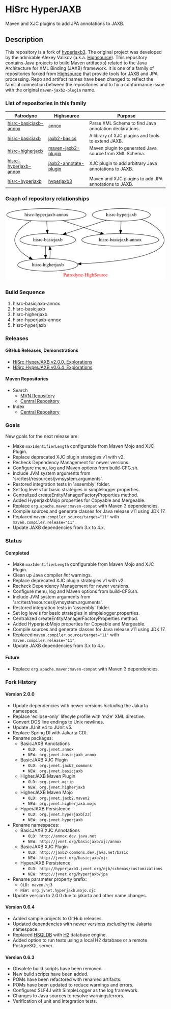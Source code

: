 # HiSrc HyperJAXB

Maven and XJC plugins to add JPA annotations to JAXB.

## Description

This repository is a fork of [hyperjaxb3][25]. The original project was developed by the admirable
Alexey Valikov (a.k.a. [Highsource][2]). This repository contains Java projects to build Maven artifact(s)
related to the Java Architecture for XML Binding (JAXB) framework. It is one of a family of repositories
forked from [Highsource][2] that provide tools for JAXB and JPA processing. Repo and artifact names have
been changed to reflect the familial connection between the repositories and to fix a conformance issue
with the original `maven-jaxb2-plugin` name.

### List of repositories in this family

| Patrodyne                   | Highsource                  | Purpose                                                |
| --------------------------- | --------------------------- | ------------------------------------------------------ |
| [hisrc-basicjaxb-annox][11] | [annox][21]                 | Parse XML Schema to find Java annotation declarations. |
| [hisrc-basicjaxb][12]       | [jaxb2-basics][22]          | A library of XJC plugins and tools to extend JAXB.     |
| [hisrc-higherjaxb][13]      | [maven-jaxb2-plugin][23]    | Maven plugin to generated Java source from XML Schema. |
| [hisrc-hyperjaxb-annox][14] | [jaxb2-annotate-plugin][24] | XJC plugin to add arbitrary Java annotations to JAXB.  |
| [hisrc-hyperjaxb][15]       | [hyperjaxb3][25]            | Maven and XJC plugins to add JPA annotations to JAXB.  |

### Graph of repository relationships

![Patrodyne-Highsource Graph][1]

### Build Sequence

1. hisrc-basicjaxb-annox
2. hisrc-basicjaxb
3. hisrc-higherjaxb
4. hisrc-hyperjaxb-annox
5. hisrc-hyperjaxb

### Releases

#### GitHub Releases, Demonstrations

* [HiSrc HyperJAXB v2.0.0, Explorations][32]
* [HiSrc HyperJAXB v0.6.4, Explorations][31]

#### Maven Repositories

* Search
	* [MVN Repository](https://mvnrepository.com/artifact/org.patrodyne.jvnet?sort=popular)
	* [Central Repository](https://search.maven.org/search?q=g:org.patrodyne.jvnet)
* Index
	* [Central Repository](https://repo1.maven.org/maven2/org/patrodyne/jvnet/)

### Goals

New goals for the next release are:

* Make `maxIdentifierLength` configurable from Maven Mojo and XJC Plugin.
* Replace deprecated XJC plugin strategies v1 with v2.
* Recheck Dependency Management for newer versions.
* Configure menu, log and Maven options from build-CFG.sh.
* Include JVM system arguments from 'src/test/resources/jvmsystem.arguments'.
* Restored integration tests in 'assembly' folder.
* Set log levels for basic strategies in simplelogger.properties.
* Centralized createEntityManagerFactoryProperties method.
* Added HyperjaxbMojo properties for Copyable and Mergeable.
* Replace `org.apache.maven:maven-compat` with Maven 3 dependencies.
* Compile sources and generate classes for Java release v11 using JDK 17.
* Replaced `maven.compiler.source/target="11"` with `maven.compiler.release="11"`.
* Update JAXB dependencies from 3.x to 4.x.

### Status

#### Completed

* Make `maxIdentifierLength` configurable from Maven Mojo and XJC Plugin.
* Clean up Java compiler _lint_ warnings.
* Replace deprecated XJC plugin strategies v1 with v2.
* Recheck Dependency Management for newer versions.
* Configure menu, log and Maven options from build-CFG.sh.
* Include JVM system arguments from 'src/test/resources/jvmsystem.arguments'.
* Restored integration tests in 'assembly' folder.
* Set log levels for basic strategies in simplelogger.properties.
* Centralized createEntityManagerFactoryProperties method.
* Added HyperjaxbMojo properties for Copyable and Mergeable.
* Compile sources and generate classes for Java release v11 using JDK 17.
* Replaced `maven.compiler.source/target="11"` with `maven.compiler.release="11"`.
* Update JAXB dependencies from 3.x to 4.x.

#### Future

* Replace `org.apache.maven:maven-compat` with Maven 3 dependencies.

### Fork History

#### Version 2.0.0

* Update dependencies with newer versions *including* the Jakarta namespace.
* Replace 'eclipse-only' lifecyle profile with 'm2e' XML directive.
* Convert DOS line endings to Unix newlines.
* Update JUnit v4 to JUnit v5.
* Replace Spring DI with Jakarta CDI.
* Rename packages:
    * BasicJAXB Annotations
        * `OLD: org.jvnet.annox`
        * `NEW: org.jvnet.basicjaxb_annox`
    * BasicJAXB XJC Plugin
        * `OLD: org.jvnet.jaxb2_commons`
        * `NEW: org.jvnet.basicjaxb`
    * HigherJAXB Maven Plugin
        * `OLD: org.jvnet.mjiip`
        * `NEW: org.jvnet.higherjaxb`
    * HigherJAXB Maven Mojo
        * `OLD: org.jvnet.jaxb2.maven2`
        * `NEW: org.jvnet.higherjaxb.mojo`
    * HyperJAXB Persistence
        * `OLD: org.jvnet.hyperjaxb[23]`
        * `NEW: org.jvnet.hyperjaxb`
* Rename namespaces:
    * BasicJAXB XJC Annotations
        * `OLD: http://annox.dev.java.net`
        * `NEW: http://jvnet.org/basicjaxb/xjc/annox`
    * BasicJAXB XJC Plugin
        * `OLD: http://jaxb2-commons.dev.java.net/basic`
        * `NEW: http://jvnet.org/basicjaxb/xjc`
    * HyperJAXB Persistence
        * `OLD: http://hyperjaxb3.jvnet.org/ejb/schemas/customizations`
        * `NEW: http://jvnet.org/hyperjaxb/jpa`
* Rename parameter property prefix:
    * `OLD: maven.hj3`
    * `NEW: org.jvnet.hyperjaxb.mojo.xjc`
* Update version to 2.0.0 due to jakarta and other name changes.

#### Version 0.6.4

* Added sample projects to GitHub releases.
* Updated dependencies with newer versions *excluding* the Jakarta namespace.
* Replaced [HSQLDB](http://hsqldb.org/) with [H2](https://www.h2database.com/) database engine.
* Added option to run tests using a local H2 database or a remote PostgreSQL server.

#### Version 0.6.3

* Obsolete build scripts have been removed.
* New build scripts have been added.
* POMs have been refactored with renamed artifacts.
* POMs have been updated to reduce warnings and errors.
* Configured SLF4J with SimpleLogger as the log framework.
* Changes to Java sources to resolve warnings/errors.
* Verification of unit and integration tests.

<!-- References -->

  [1]: https://raw.githubusercontent.com/patrodyne/hisrc-hyperjaxb/master/etc/hisrc-repositories.svg
  [2]: https://github.com/highsource
  [11]: https://github.com/patrodyne/hisrc-basicjaxb-annox#readme
  [12]: https://github.com/patrodyne/hisrc-basicjaxb#readme
  [13]: https://github.com/patrodyne/hisrc-higherjaxb#readme
  [14]: https://github.com/patrodyne/hisrc-hyperjaxb-annox#readme
  [15]: https://github.com/patrodyne/hisrc-hyperjaxb#readme
  [21]: https://github.com/highsource/annox#readme
  [22]: https://github.com/highsource/jaxb2-basics#readme
  [23]: https://github.com/highsource/maven-jaxb2-plugin#readme
  [24]: https://github.com/highsource/jaxb2-annotate-plugin#readme
  [25]: https://github.com/highsource/hyperjaxb3#readme
  [31]: https://github.com/patrodyne/hisrc-hyperjaxb/releases/tag/0.6.4
  [32]: https://github.com/patrodyne/hisrc-hyperjaxb/releases/tag/2.0.0
